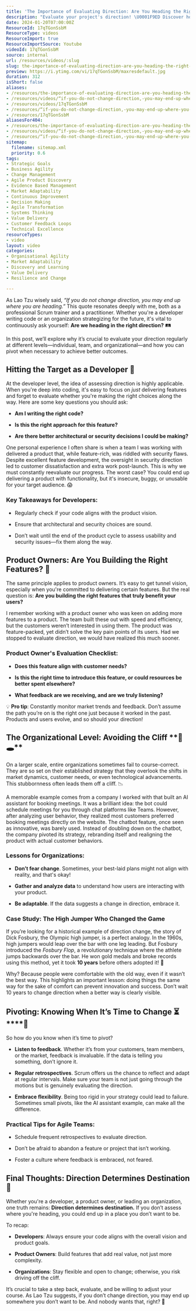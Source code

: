 ```yaml
---
title: 'The Importance of Evaluating Direction: Are You Heading the Right Way?'
description: "Evaluate your project's direction! \U0001F9ED Discover how to make informed choices and adapt in a changing world. Join us for insights and guidance! \U0001F4A1"
date: 2024-01-20T07:00:00Z
ResourceId: 17qTGonSsbM
ResourceType: videos
ResourceImport: true
ResourceImportSource: Youtube
videoId: 17qTGonSsbM
source: internal
url: /resources/videos/:slug
slug: the-importance-of-evaluating-direction-are-you-heading-the-right-way
preview: https://i.ytimg.com/vi/17qTGonSsbM/maxresdefault.jpg
duration: 312
isShort: false
aliases:
- /resources/the-importance-of-evaluating-direction-are-you-heading-the-right-way
- /resources/videos/“if-you-do-not-change-direction,-you-may-end-up-where-you-are-heading-”-–-lao-tzu
- /resources/videos/17qTGonSsbM
- /resources/“if-you-do-not-change-direction,-you-may-end-up-where-you-are-heading-”-–-lao-tzu
- /resources/17qTGonSsbM
aliasesFor404:
- /resources/the-importance-of-evaluating-direction-are-you-heading-the-right-way
- /resources/videos/“if-you-do-not-change-direction,-you-may-end-up-where-you-are-heading-”-–-lao-tzu
- /resources/“if-you-do-not-change-direction,-you-may-end-up-where-you-are-heading-”-–-lao-tzu
sitemap:
  filename: sitemap.xml
  priority: 0.6
tags:
- Strategic Goals
- Business Agility
- Change Management
- Agile Product Discovery
- Evidence Based Management
- Market Adaptability
- Continuous Improvement
- Decision Making
- Agile Transformation
- Systems Thinking
- Value Delivery
- Customer Feedback Loops
- Technical Excellence
resourceTypes:
- video
layout: video
categories:
- Organisational Agility
- Market Adaptability
- Discovery and Learning
- Value Delivery
- Resilience and Change

---
```

As Lao Tzu wisely said, _“If you do not change direction, you may end up where you are heading.”_ This quote resonates deeply with me, both as a professional Scrum trainer and a practitioner. Whether you're a developer writing code or an organization strategizing for the future, it's vital to continuously ask yourself: **Are we heading in the right direction?** 🛤️

In this post, we’ll explore why it’s crucial to evaluate your direction regularly at different levels—individual, team, and organizational—and how you can pivot when necessary to achieve better outcomes.

## **Hitting the Target as a Developer** **🎯**

At the developer level, the idea of assessing direction is highly applicable. When you're deep into coding, it's easy to focus on _just_ delivering features and forget to evaluate whether you're making the right choices along the way. Here are some key questions you should ask:

- **Am I writing the right code?**

- **Is this the right approach for this feature?**

- **Are there better architectural or security decisions I could be making?**

One personal experience I often share is when a team I was working with delivered a product that, while feature-rich, was riddled with security flaws. Despite excellent feature development, the oversight in security direction led to customer dissatisfaction and extra work post-launch. This is why we must constantly reevaluate our progress. The worst case? You could end up delivering a product with functionality, but it's insecure, buggy, or unusable for your target audience. 😱

### **Key Takeaways for Developers:**

- Regularly check if your code aligns with the product vision.

- Ensure that architectural and security choices are sound.

- Don’t wait until the end of the product cycle to assess usability and security issues—fix them along the way.

## **Product Owners: Are You Building the Right Features?** **🚀**

The same principle applies to product owners. It’s easy to get tunnel vision, especially when you're committed to delivering certain features. But the real question is: **Are you building the right features that truly benefit your users?**

I remember working with a product owner who was keen on adding more features to a product. The team built these out with speed and efficiency, but the customers weren’t interested in using them. The product was feature-packed, yet didn’t solve the key pain points of its users. Had we stopped to evaluate direction, we would have realized this much sooner.

### **Product Owner's Evaluation Checklist:**

- **Does this feature align with customer needs?**

- **Is this the right time to introduce this feature, or could resources be better spent elsewhere?**

- **What feedback are we receiving, and are we truly listening?**

💡 **Pro tip**: Constantly monitor market trends and feedback. Don’t assume the path you’re on is the right one just because it worked in the past. Products and users evolve, and so should your direction!

## **The Organizational Level: Avoiding the Cliff** **🏢🕳****️**

On a larger scale, entire organizations sometimes fail to course-correct. They are so set on their established strategy that they overlook the shifts in market dynamics, customer needs, or even technological advancements. This stubbornness often leads them off a cliff. 📉

A memorable example comes from a company I worked with that built an AI assistant for booking meetings. It was a brilliant idea: the bot could schedule meetings for you through chat platforms like Teams. However, after analyzing user behavior, they realized most customers preferred booking meetings directly on the website. The chatbot feature, once seen as innovative, was barely used. Instead of doubling down on the chatbot, the company pivoted its strategy, rebranding itself and realigning the product with actual customer behaviors.

### **Lessons for Organizations:**

- **Don’t fear change**. Sometimes, your best-laid plans might not align with reality, and that's okay!

- **Gather and analyze data** to understand how users are interacting with your product.

- **Be adaptable**. If the data suggests a change in direction, embrace it.

### **Case Study: The High Jumper Who Changed the Game**

If you’re looking for a historical example of direction change, the story of Dick Fosbury, the Olympic high jumper, is a perfect analogy. In the 1960s, high jumpers would leap over the bar with one leg leading. But Fosbury introduced the _Fosbury Flop_, a revolutionary technique where the athlete jumps backwards over the bar. He won gold medals and broke records using this method, yet it took **10 years** before others adopted it! 🤯

Why? Because people were comfortable with the old way, even if it wasn’t the best way. This highlights an important lesson: doing things the same way for the sake of comfort can prevent innovation and success. Don’t wait 10 years to change direction when a better way is clearly visible.

## **Pivoting: Knowing When It’s Time to Change ⏳****🔄**

So how do you know when it’s time to pivot?

- **Listen to feedback**. Whether it’s from your customers, team members, or the market, feedback is invaluable. If the data is telling you something, don’t ignore it.

- **Regular retrospectives**. Scrum offers us the chance to reflect and adapt at regular intervals. Make sure your team is not just going through the motions but is genuinely evaluating the direction.

- **Embrace flexibility**. Being too rigid in your strategy could lead to failure. Sometimes small pivots, like the AI assistant example, can make all the difference.

### **Practical Tips for Agile Teams:**

- Schedule frequent retrospectives to evaluate direction.

- Don’t be afraid to abandon a feature or project that isn’t working.

- Foster a culture where feedback is embraced, not feared.

## **Final Thoughts: Direction Determines Destination 🧭**

Whether you're a developer, a product owner, or leading an organization, one truth remains: **Direction determines destination.** If you don’t assess where you're heading, you could end up in a place you don’t want to be.

To recap:

- **Developers**: Always ensure your code aligns with the overall vision and product goals.

- **Product Owners**: Build features that add real value, not just more complexity.

- **Organizations**: Stay flexible and open to change; otherwise, you risk driving off the cliff.

It’s crucial to take a step back, evaluate, and be willing to adjust your course. As Lao Tzu suggests, if you don’t change direction, you may end up somewhere you don’t want to be. And nobody wants that, right? 🚫
